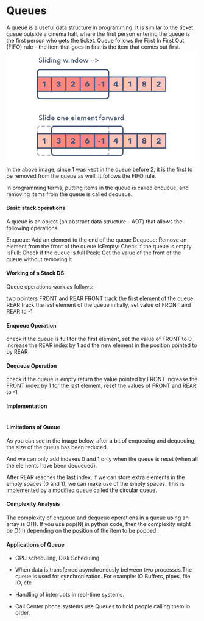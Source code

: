 # Queues

A queue is a useful data structure in programming. It is similar to the ticket queue outside a cinema hall, where the first person entering the queue is the first person who gets the ticket.
Queue follows the First In First Out (FIFO) rule - the item that goes in first is the item that comes out first.
![sliding window](./../assets/sliding_window.png)
In the above image, since 1 was kept in the queue before 2, it is the first to be removed from the queue as well. It follows the FIFO rule.

In programming terms, putting items in the queue is called enqueue, and removing items from the queue is called dequeue.


#### Basic stack operations

A queue is an object (an abstract data structure - ADT) that allows the following operations:

Enqueue: Add an element to the end of the queue
Dequeue: Remove an element from the front of the queue
IsEmpty: Check if the queue is empty
IsFull: Check if the queue is full
Peek: Get the value of the front of the queue without removing it

#### Working of a Stack DS

Queue operations work as follows:

two pointers FRONT and REAR
FRONT track the first element of the queue
REAR track the last element of the queue
initially, set value of FRONT and REAR to -1

#### Enqueue Operation
check if the queue is full
for the first element, set the value of FRONT to 0
increase the REAR index by 1
add the new element in the position pointed to by REAR
#### Dequeue Operation
check if the queue is empty
return the value pointed by FRONT
increase the FRONT index by 1
for the last element, reset the values of FRONT and REAR to -1



#### Implementation

```python
```

#### Limitations of Queue
As you can see in the image below, after a bit of enqueuing and dequeuing, the size of the queue has been reduced.

And we can only add indexes 0 and 1 only when the queue is reset (when all the elements have been dequeued).

After REAR reaches the last index, if we can store extra elements in the empty spaces (0 and 1), we can make use of the empty spaces. This is implemented by a modified queue called the circular queue.

#### Complexity Analysis
The complexity of enqueue and dequeue operations in a queue using an array is O(1). If you use pop(N) in python code, then the complexity might be O(n) depending on the position of the item to be popped.

#### Applications of Queue

- CPU scheduling, Disk Scheduling

- When data is transferred asynchronously between two processes.The queue is used for synchronization. For example: IO Buffers, pipes, file IO, etc

- Handling of interrupts in real-time systems.

- Call Center phone systems use Queues to hold people calling them in order.
